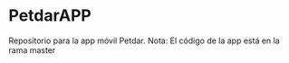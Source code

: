 # PetdarAPP
Repositorio para la app móvil Petdar. 
Nota: El código de la app está en la rama master
